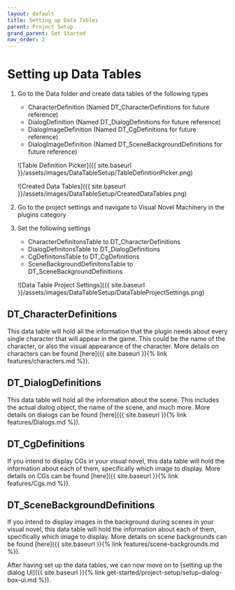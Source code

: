 ```yaml
---
layout: default
title: Setting up Data Tables
parent: Project Setup
grand_parent: Get Started
nav_order: 2
---
```


# Setting up Data Tables
1. Go to the Data folder and create data tables of the following types
    - CharacterDefinition (Named DT_CharacterDefinitions for future reference)
    - DialogDefinition (Named DT_DialogDefinitions for future reference)
    - DialogImageDefinition (Named DT_CgDefinitions for future reference)
    - DialogImageDefinition (Named DT_SceneBackgroundDefinitions for future reference)
    
    ![Table Definition Picker]({{ site.baseurl }}/assets/images/DataTableSetup/TableDefinitionPicker.png)
    
    ![Created Data Tables]({{ site.baseurl }}/assets/images/DataTableSetup/CreatedDataTables.png)
2. Go to the project settings and navigate to Visual Novel Machinery in the plugins category
3. Set the following settings
    - CharacterDefinitonsTable to DT_CharacterDefinitions
    - DialogDefinitonsTable to DT_DialogDefinitions
    - CgDefinitonsTable to DT_CgDefinitions
    - SceneBackgroundDefinitonsTable to DT_SceneBackgroundDefinitions
    
    ![Data Table Project Settings]({{ site.baseurl }}/assets/images/DataTableSetup/DataTableProjectSettings.png)

## DT_CharacterDefinitions
This data table will hold all the information that the plugin needs about every single character that will appear in the game. This could be the name of the character, or also the visual appearance of the character. More details on characters can be found [here]({{ site.baseurl }}{% link features/characters.md %}).

## DT_DialogDefinitions
This data table will hold all the information about the scene. This includes the actual dialog object, the name of the scene, and much more. More details on dialogs can be found [here]({{ site.baseurl }}{% link features/Dialogs.md %}).

## DT_CgDefinitions
If you intend to display CGs in your visual novel, this data table will hold the information about each of them, specifically which image to display. More details on CGs can be found [here]({{ site.baseurl }}{% link features/Cgs.md %}).

## DT_SceneBackgroundDefinitions
If you intend to display images in the background during scenes in your visual novel, this data table will hold the information about each of them, specifically which image to display. More details on scene backgrounds can be found [here]({{ site.baseurl }}{% link features/scene-backgrounds.md %}).

After having set up the data tables, we can now move on to [setting up the dialog UI]({{ site.baseurl }}{% link get-started/project-setup/setup-dialog-box-ui.md %}).